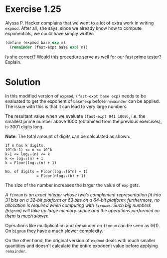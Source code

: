 # Exercise 1.25

Alyssa P. Hacker complains that we went to a lot of extra work in writing `expmod`. After all, she says, since we already know how to compute exponentials, we could have simply written

```scheme
(define (expmod base exp m)
  (remainder (fast-expt base exp) m))
```

Is she correct? Would this procedure serve as well for our fast prime tester? Explain.

# Solution

In this modified version of `expmod`, `(fast-expt base exp)` needs to be evaluated to get the exponent of `base^exp` before `remainder` can be applied. The issue with this is that it can lead to very large numbers.

The resultant value when we evaluate `(fast-expt 941 1009)`, i.e. the smallest prime number above 1000 (obtanined from the previous exercises), is 3001 digits long.

**Note**: The total amount of digits can be calculated as shown:

```
If n has k digits, 
10^(k-1) <= n <= 10^k
k-1 <= log₁₀(n) <= k
k <= log₁₀(n) + 1
k = Floor(log₁₀(n) + 1)

No. of digits = Floor(log₁₀(b^n) + 1)
              = Floor(nlog₁₀(b) + 1)
```

The size of the number increases the larger the value of `exp` gets.

*A `fixnum` is an exact integer whose two’s complement representation fit into 31 bits on a 32-bit platform or 63 bits on a 64-bit platform; furthermore, no allocation is required when computing with `fixnums`.*
*Such big numbers (`bignum`) will take up large memory space and the operations performed on them is much slower.*

Operations like multiplication and remainder on `fixnum` can be seen as Θ(1). On `bignum` they have a much slower complexity.

On the other hand, the original version of `expmod` deals with much smaller quantities and doesn't calculate the entire exponent value before applying `remainder`.